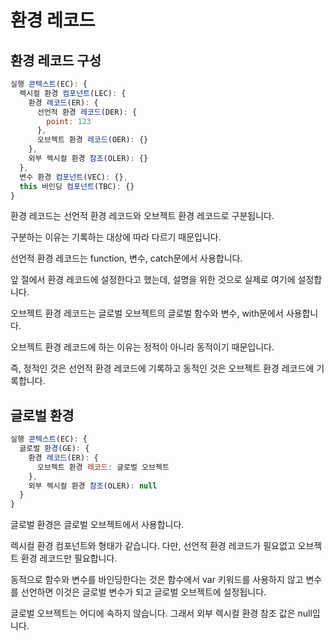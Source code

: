 # 환경 레코드

## 환경 레코드 구성

```js
실행 콘텍스트(EC): {
  렉시컬 환경 컴포넌트(LEC): {
    환경 레코드(ER): {
      선언적 환경 레코드(DER): {
        point: 123
      },
      오브젝트 환경 레코드(OER): {}
    },
    외부 렉시컬 환경 참조(OLER): {}
  },
  변수 환경 컴포넌트(VEC): {},
  this 바인딩 컴포넌트(TBC): {}
}
```

환경 레코드는 선언적 환경 레코드와 오브젝트 환경 레코드로 구분됩니다.

구분하는 이유는 기록하는 대상에 따라 다르기 때문입니다.

선언적 환경 레코드는 function, 변수, catch문에서 사용합니다.

앞 절에서 환경 레코드에 설정한다고 했는데, 설명을 위한 것으로 실제로 여기에 설정합니다.

오브젝트 환경 레코드는 글로벌 오브젝트의 글로벌 함수와 변수, with문에서 사용합니다.

오브젝트 환경 레코드에 하는 이유는 정적이 아니라 동적이기 때문입니다.

즉, 정적인 것은 선언적 환경 레코드에 기록하고 동적인 것은 오브젝트 환경 레코드에 기록합니다.

## 글로벌 환경

```js
실행 콘텍스트(EC): {
  글로벌 환경(GE): {
    환경 레코드(ER): {
      오브젝트 환경 레코드: 글로벌 오브젝트
    },
    외부 렉시컬 환경 참조(OLER): null
  }
}
```

글로벌 환경은 글로벌 오브젝트에서 사용합니다.

렉시컬 환경 컴포넌트와 형태가 같습니다. 다만, 선언적 환경 레코드가 필요없고 오브젝트 환경 레코드만 필요합니다.

동적으로 함수와 변수를 바인딩한다는 것은 함수에서 var 키워드를 사용하지 않고 변수를 선언하면 이것은 글로벌 변수가 되고 글로벌 오브젝트에 설정됩니다.

글로벌 오브젝트는 어디에 속하지 않습니다. 그래서 외부 렉시컬 환경 참조 값은 null입니다.
